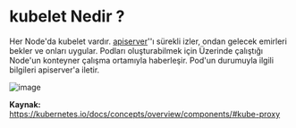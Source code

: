 # kubelet Nedir ?

Her Node'da kubelet vardır. [apiserver](https://github.com/hae-shin/kubernetes-cluster/blob/main/d%C3%B6k%C3%BCmanlar/kube-apiserver.md)''ı sürekli izler, ondan gelecek emirleri bekler ve onları uygular. Podları oluşturabilmek için Üzerinde çalıştığı Node'un konteyner çalışma ortamıyla haberleşir. Pod'un durumuyla ilgili bilgileri apiserver'a iletir.


![image](https://user-images.githubusercontent.com/116150600/202446806-18d1cf19-1d86-4ddf-83e8-5991497dc914.png)

**Kaynak:** https://kubernetes.io/docs/concepts/overview/components/#kube-proxy
